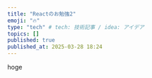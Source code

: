 ```yaml
---
title: "Reactのお勉強2"
emoji: "🔥"
type: "tech" # tech: 技術記事 / idea: アイデア
topics: []
published: true
published_at: 2025-03-28 18:24
---
```

hoge
